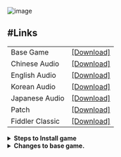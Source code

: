 ![image](https://media.discordapp.net/attachments/275135052466094081/1068379305815576637/genshin-impact-banner-1-550x309.png)

## #Links
<table>
<tr><td> Base Game </td> <td> <a href="https://autopatchhk.yuanshen.com/client_app/download/pc_zip/20221024103618_h2e3o3zijYKEqHnQ/GenshinImpact_3.2.0.zip" >[Download] </a></td> <tr>
<tr><td> Chinese Audio </td> <td> <a href="https://autopatchhk.yuanshen.com/client_app/download/pc_zip/20221024103618_h2e3o3zijYKEqHnQ/Audio_Chinese_3.2.0.zip" >[Download] </a></td> <tr>
<tr><td> English Audio </td> <td> <a href="https://autopatchhk.yuanshen.com/client_app/download/pc_zip/20221024103618_h2e3o3zijYKEqHnQ/Audio_English(US)_3.2.0.zip" >[Download] </a></td> <tr>
<tr><td> Korean Audio </td> <td> <a href="https://autopatchhk.yuanshen.com/client_app/download/pc_zip/20221024103618_h2e3o3zijYKEqHnQ/Audio_Korean_3.2.0.zip" >[Download] </a></td> <tr>
<tr><td> Japanese Audio </td> <td> <a href="https://autopatchhk.yuanshen.com/client_app/download/pc_zip/20221024103618_h2e3o3zijYKEqHnQ/Audio_Japanese_3.2.0.zip" >[Download] </a></td> <tr>
<tr><td> Patch</td> <td> <a href="https://mega.nz/file/o51FFaDJ#KrRm-df4O3z14t50d74pK5sZTYDrRGEjv_mTFHW0AV4" >[Download] </a></td> <tr>
<tr><td> Fiddler Classic </td> <td> <a href="https://mega.nz/file/U081HDgB#267UI5cc9MYVDdNYhpjE6GNCBHr_YVlcIq76dBJ8VHc" >[Download] </a></td> <tr>
</table>

<details>
<summary> <b>Steps to Install game</b> </summary>

## #Steps
<ol type = "1">
<li>Download and unpack the game.
</li>
<li>Download and unpack the patch on top of the game overwriting the original DLL file.</li>
<li> Download and unpack the desired voice pack to be used on the game.</li>
<li>Download and install <a href="https://mega.nz/file/U081HDgB#267UI5cc9MYVDdNYhpjE6GNCBHr_YVlcIq76dBJ8VHc">FIDDLER CLASSIC</a></li>
<li>Run fiddler and go on FiddlerScript tab, paste the following script then click Save Script:

```cs 
import System;
import System.Windows.Forms;
import Fiddler;
class Handlers
{
    static var redirect = [
        "://dispatchosglobal.yuanshen.com/",
        "://osusadispatch.yuanshen.com/",
        "://osasiadispatch.yuanshen.com/",
        "://oseurodispatch.yuanshen.com/",
        "://hk4e-sdk-os-static.hoyoverse.com/",
        "://sdk-os-static.hoyoverse.com/",
        "://api-account-os.hoyoverse.com/",
        "://hk4e-sdk-os.hoyoverse.com/",
        "://account.hoyoverse.com/?type=sdk"        
        ];
    static var block = [
        "://overseauspider.yuanshen.com:8888/log",
        "://log-upload-os.hoyoverse.com/sdk/dataUpload",
        "://log-upload.hoyoverse.com/sdk/dataUpload",
        "://minor-api-os.hoyoverse.com/common/h5log/log/batch",
        "://log-upload-os.hoyoverse.com/crash/dataUpload"        
        ];
    static var host = "omega.servegame.com";
    static var port = 7443;
    static var protocol = "https";
    static function OnBeforeRequest(o: Session)
    {
        for (var i = 0; i < block.length; ++i) {
            if (o.uriContains(block[i]))
            {
                o.oRequest.FailSession(404, "Blocked", "Oh no!!!");
                return;
            }
        }
        for (var i = 0; i < redirect.length; ++i) {
            if (o.uriContains(redirect[i])) {
                o.oRequest.headers.UriScheme = protocol;
                o.host = host;  
                o.port = port;
                break;
            }
        }
    }
}

```
</li>
<li> On Fiddler, go to Tools->Options->HTTPS and set everything as following

![image](https://media.discordapp.net/attachments/275135052466094081/1068382731542724608/image.png)</li>

<li>Press Win + R, write regedit.exe and then run it.
</li>
<li>Go to 

`
Computer\HKEY_CURRENT_USER\Software\miHoYo\Genshin Impact
`
on regedit</li>
<li> Select the GENERAL_DATA_h key, open it and find “deviceVoiceLanguageType”, the number following it is the current voice language on the game settings, 1 = English, 2 = Japanese, set the value accordingly to the voice pack language you downloaded and save it.
10- Run the game from the .exe file on the game folder
</li>
<li>Run the game from the .exe file on the game folder
</li>
<li>At login screen choose an hard to guess username, you do not use password (put anything on that field), so the only security of your account is having a hard to guess username (merge your password on it), the account will be automatically created on first login, then simply keep using the same username afterwards to access the same account.
</li>
</ol>

</details>

<details>
<summary> <strong> Changes to base game.</strong> </summary>

### ⭐ limited Time Gear
<span style="font-size:14px">
Pets, Gadgets, Weapons, Furnishings, Blueprints, Skins, Wings. All the old retired Event items can be bought or found in the game somewhere. Changelog shows exact locations.
</span>

### ⭐ Wishes Overhaul 😍
<span style="font-size:14px">
 Fates now cost <strong style="font-size:18px">10 Primogem per roll.</strong> In addition, almost every instance of getting <b>rewarded Fates now gives you 5x or 10x more (Adventurer Ranks, Quests, Offering Systems, Character Ascensions)</b>
</span>

### ⭐ Banner Overhaul 
<span style="font-size:14px">
There are a total of<b> 7 Banners running</b>. Four of the Banners (Klee, Xiao, Arataki Itto, and Tighnari) will ONLY drop characters from that City (Mondstadt, Liyue, Inazuma and Sumeru). Wanderlust Invocation can now drop every single character available (Except Traveler and Aloy). The two Weapon Banners can drop any available weapons. The featured Characters on the Banner drop less often than normal as well.
</span>


### ⭐ Banner Probability Overhaul 
<span style="font-size:14px">
Banner Probability Overhaul: Character Banners will only drop 3 Star Weapons, 4 Star Characters and 5 Star Characters. Weapon Banners will only drop 3/4/5 Star Weapons. In addition, 4/5 Stars will drop more often and the Pity System activates at 50 rolls instead of 74.
</span>

### ⭐ Banner Probability Overhaul 
<span style="font-size:14px">
Banner Probability Overhaul: Character Banners will only drop 3 Star Weapons, 4 Star Characters and 5 Star Characters. Weapon Banners will only drop 3/4/5 Star Weapons. In addition, 4/5 Stars will drop more often and the Pity System activates at 50 rolls instead of 74.
</span>

### 🫖 Teapot Overhaul 
<span style="font-size:14px">
Furnishing Crafting changed to be much faster (4hr>8min, 6hr>12min, 8hr>16min, 10hr>20min, 12hr>24min, 14hr>28min, 16hr>32min) and can be immediately finished with an 'Vial of Adeptal Speed'. Farming is faster as well (30min vs 2 days). Most important items have had their limited purchase removed in Realm Depot. You also get more Companionship EXP and Realm Currency per hour (5x normal amount per level).
</span>
### 🔎 Gadget Changes 
<span style="font-size:14px">
Gadget Changes: All four Resonance Stones have had their hint AOE on the map shrunk so they're easier to use when you're completing the Statues of the Seven. Parametric Transformer also now recharges in 6 Hours instead of 6 Days.
</span>

#### 💫 Each one will now reward you with the Refining Material for any Event Weapons you purchase in that zone. At max level you also get a free 5 Star Character for that specific zones Archon. Frostbearing Tree and Lumenstone Adjuvant also follow this pattern.

- **Statue of the Seven (Anemo)**: 4x 'The Visible Wings', 4x 'Fragments of Innocence',  Character 'Venti'
- **Statue of the Seven (Geo)**: 4x 'Emperor's Balsam', Character 'Zhongli'
- **Statue of the Seven (Electro)**: 4x 'Glowing Gem', Character 'Raiden Shogun'
- **Statue of the Seven (Dendro)**: 4x 'Plume of the Changing Winds', Character 'Nahida'
- **Frostbearing Tree**: 4x 'Festering Dragon Marrow', 4x 'Alkahest', Character 'Albedo'
- **Lumenstone Adjuvant**: Weapon 'Oathsworn Eye', 4x 'Ointment of Sight', Characters 'Keqing' and 'Xiao'

#### 🏠 Hangouts: All Hangouts now give the Character featured in the Hangout when you complete all endings

- Barbara (4) - Wellspring of Healing
- Chongyun (4) - Signs of Evil
- Noelle (4) - Chivalric Training
- Bennett (4) - Fantastic Voyage
- Noelle (4) - Knightly Exam Prep
- Diona (4) - The Cat and the Cocktail
- Thoma (4) - A Housekeeper's Daily Chores
- Sayu (4) - Yoohoo Art: Seichou no Jutsu
- Beidou (4) - When the Crux Shines Bright
- Gorou (4) - The Canine General's Special Operations
- Ningguang (4) - The Jade Chamber's Returning Guest
- Yun Jin (4) - A Song That Knows Grace
- Kuki Shinobu (4) - The Gang's Daily Deeds
- Shikanoin Heizou (4) - Trap 'Em by Storm

#### 📕 Story Arcs: All Story Quests now give the Character featured in the Arc (4 Star) or a Stella Fortuna (5 Star) on final quest of the Arc.

- Razor (4) - Fate's Chosen Lupical
- Kaeya (4) - Kaeya's Gain
- Diluc (5) - Darknight Hero's Alibi
- Amber (4) - Outrider Style
- Jean (5) - Master's Day Off
- Lisa (4) - Lost Book
- Venti (5) - Should You Be Trapped in a Windless Land
- Eula (5) - Through the Motions, to the Heart
- Klee (5) - A Very Volatile Treasure
- Mona (5) - A Bewildering Fate
- Xiangling (4) - Cooking Showdown
- Tartaglia (5) - Defender of Childhood Dreams
- Zhongli (5) - A Record of All Things
- Yelan (5) - Foregone Conclusion
- Ganyu (5) - A Pact That Crosses Time
- Albedo (5) - The Final Experiment: Withering Glory
- Xiao (5) - Insights of Drifting Dreams
- Hu Tao (5) - Perfect Send-Off
- Zhongli (5) - Amidst Chaos, the Rock Is Unmoved
- Xingqiu (4) - Justice Is Its Own Reward
- Kamisato Ayaka (5) - With You
- Yoimiya (5) - Together Under the Fireworks
- Raiden Shogun (5) - To Hear Mortal Hearts
- Sangonomiya Kokomi (5) - New Beginning
- Arataki Itto (5) - The Oni's Pride
- Yae Miko (5) - Banquet of Parting
- Kamisato Ayato (5) - The Wind Settles
- Raiden Shogun (5) - Radiant Sakura
- Kaedehara Kazuha (5) - Ere the End, a Glance Back
- Tighnari (5) - Garden Memories
- Nilou (5) - The Reason We Are Gathered Here
- Cyno (5) - All Returns to Silence
- Nahida (5) - Dream of Farewell


#### 🎣 Fishing Overhaul:

 Added new Weapons, Gadgets and Characters to be purchased from the Angler Shops. In addition, Fishing Points now have 50 fishes instead of the normal ~10 before being exhausted.


#### 🛒 Paimon Shop: 
 Added permanent line-up of Characters to purchase (Kaeya, Lisa, Amber, Barbara, Xinyan, and Aloy), Royal Weapons and Blackcliff Weapons can be maxed out. Most purchase limits have been removed as well.

#### 🛍️ Shop Limits Removed:
 Food Ingredients and other limited purchase items from normal shops have been removed from some. For the rarer items like Cor Lapis you spend both Mora and Resin to purchase them. (EX: Cor Lapis costs 4 Resin per 1)

#### 😊 Limited Items Added:
 Normally Limited Items like Crowns of Insight and Fates can be purchased from certain areas in unlimited supply if you really want to farm forever.

#### 🌙 Resin Overhaul:
 Resin now caps and regenerates to 240 Resin. In addition, instead of 1 Resin every 8 Minutes it's 1 Resin every 1 Minute. Purchasing Resin with Primogems now stays at the cost of 50 and doesn't increase.

#### 💰Resin Cost Removal:
 Ley Lines, Domains and Weekly Bosses have had their Resin cost changed to 1. Farm them as much as you want.


#### ⌚ Time Gate Removal:
 Weekly Bosses can be run 99 times per week now. Domains are now in 24/7 Sunday mode so you can pick whichever one you want on any day. Crimson Wishes now give 10x Crimson Agates instead of 1x, so you can finish the Frostbearing Tree when Crimson Wishes are unlocked.

#### 📆 Daily Commissions:
 Every Daily Commission gives you 10x Story Keys and you can now hold 99 Story Keys, removing them as a Time Gate. You also now get 63 Character Ascension Material when you claim your Adventure Treasure Pack per day.

#### 🌪️Spiral Abyss: 
Set up schedule so it should last to '2030-01-01'.

#### 🏙️ Reputation Overhaul:
 When you get to rank 4 and rank 8 for that zones Reputation you get rewarded characters. In addition, tweaked EXP given so that you should only have to complete 'World Completion' and 'City Quests' to fully max out your Reputation. No need to farm Bounties.

- Mondstadt: LV4 Bennett, LV8 Jean
- Liyue: LV4 Xinyan, LV8 Qiqi
- Inazuma: LV4 Kujou Sara, LV8 Kaedehara Kazuha
- Sumeru: LV4 Candace, LV8 Nilou


# 😄 Enjoy 😄
</details>
